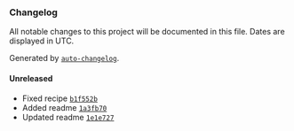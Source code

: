 ### Changelog

All notable changes to this project will be documented in this file. Dates are displayed in UTC.

Generated by [`auto-changelog`](https://github.com/CookPete/auto-changelog).

#### Unreleased

- Fixed recipe [`b1f552b`](https://github.com/rickstaa/deep_robotics_singularity_recipes/commit/b1f552bc298329ef61610e14a1066cb624e467bf)
- Added readme [`1a3fb70`](https://github.com/rickstaa/deep_robotics_singularity_recipes/commit/1a3fb70bea8a5cc04e9c5837a0e5c7039f33f2f5)
- Updated readme [`1e1e727`](https://github.com/rickstaa/deep_robotics_singularity_recipes/commit/1e1e727196e8709f666c46c7486bd02b631c4638)
